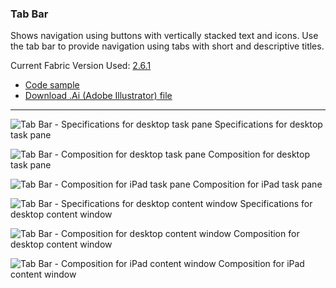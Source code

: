 ### Tab Bar

Shows navigation using buttons with vertically stacked text and icons. Use the tab bar to provide navigation using tabs with short and descriptive titles. 

Current Fabric Version Used: [2.6.1](https://github.com/OfficeDev/office-ui-fabric-core/releases/tag/2.6.1)

* [Code sample](https://github.com/OfficeDev/Office-Add-in-UX-Design-Patterns-Code/tree/master/templates/navigation/tab-bar)
* [Download .Ai (Adobe Illustrator) file](https://github.com/OfficeDev/Office-Add-in-UX-Design-Patterns/blob/master/Patterns/Source%20Files/Tab_Bar.ai?raw=true)

***

![Tab Bar - Specifications for desktop task pane](https://raw.githubusercontent.com/OfficeDev/Office-Add-in-UX-Design-Patterns/master/Patterns/Assets/Tab_Bar/Tab_Bar_Desktop_TaskPane_Callouts.png)
Specifications for desktop task pane 


![Tab Bar - Composition for desktop task pane](https://raw.githubusercontent.com/OfficeDev/Office-Add-in-UX-Design-Patterns/master/Patterns/Assets/Tab_Bar/Tab_Bar_Desktop_TaskPane.png)
Composition for desktop task pane 


![Tab Bar - Composition for iPad task pane](https://raw.githubusercontent.com/OfficeDev/Office-Add-in-UX-Design-Patterns/master/Patterns/Assets/Tab_Bar/Tab_Bar_iPad_TaskPane.png)
Composition for iPad task pane 


![Tab Bar - Specifications for desktop content window](https://raw.githubusercontent.com/OfficeDev/Office-Add-in-UX-Design-Patterns/master/Patterns/Assets/Tab_Bar/Tab_Bar_Desktop_Content_Callouts.png)
Specifications for desktop content window


![Tab Bar - Composition for desktop content window](https://raw.githubusercontent.com/OfficeDev/Office-Add-in-UX-Design-Patterns/master/Patterns/Assets/Tab_Bar/Tab_Bar_Desktop_Content.png)
Composition for desktop content window


![Tab Bar - Composition for iPad content window](https://raw.githubusercontent.com/OfficeDev/Office-Add-in-UX-Design-Patterns/master/Patterns/Assets/Tab_Bar/Tab_Bar_iPad_Content.png)
Composition for iPad content window



